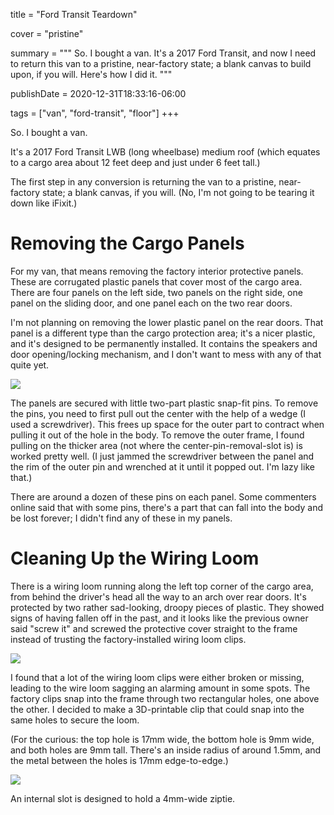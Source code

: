
title = "Ford Transit Teardown"

cover = "pristine"

summary = """
So. I bought a van.
It's a 2017 Ford Transit, and now I need to return this van to a pristine, near-factory state; a blank canvas to build upon, if you will.
Here's how I did it.
"""

publishDate = 2020-12-31T18:33:16-06:00

tags = ["van", "ford-transit", "floor"]
+++

So.
I bought a van.

It's a 2017 Ford Transit LWB (long wheelbase) medium roof (which equates to a cargo area about 12 feet deep and just under 6 feet tall.)

The first step in any conversion is returning the van to a pristine, near-factory state; a blank canvas, if you will.
(No, I'm not going to be tearing it down like iFixit.)

# Removing the Cargo Panels

For my van, that means removing the factory interior protective panels.
These are corrugated plastic panels that cover most of the cargo area.
There are four panels on the left side, two panels on the right side, one panel on the sliding door, and one panel each on the two rear doors.

I'm not planning on removing the lower plastic panel on the rear doors.
That panel is a different type than the cargo protection area; it's a nicer plastic, and it's designed to be permanently installed.
It contains the speakers and door opening/locking mechanism, and I don't want to mess with any of that quite yet.

<!-- TODO: port to new format. -->
![](before-one-panel-removed/before-one-panel-removed-listing.jpg)

The panels are secured with little two-part plastic snap-fit pins.
To remove the pins, you need to first pull out the center with the help of a wedge (I used a screwdriver).
This frees up space for the outer part to contract when pulling it out of the hole in the body.
To remove the outer frame, I found pulling on the thicker area (not where the center-pin-removal-slot is) is worked pretty well.
(I just jammed the screwdriver between the panel and the rim of the outer pin and wrenched at it until it popped out.
I'm lazy like that.)

There are around a dozen of these pins on each panel.
Some commenters online said that with some pins, there's a part that can fall into the body and be lost forever; I didn't find any of these in my panels.

# Cleaning Up the Wiring Loom

There is a wiring loom running along the left top corner of the cargo area, from behind the driver's head all the way to an arch over rear doors.
It's protected by two rather sad-looking, droopy pieces of plastic.
They showed signs of having fallen off in the past, and it looks like the previous owner said "screw it" and screwed the protective cover straight to the frame instead of trusting the factory-installed wiring loom clips.

![](wiring-loom-to-front/wiring-loom-to-front-listing.jpg)

I found that a lot of the wiring loom clips were either broken or missing, leading to the wire loom sagging an alarming amount in some spots.
The factory clips snap into the frame through two rectangular holes, one above the other.
I decided to make a 3D-printable clip that could snap into the same holes to secure the loom.

(For the curious: the top hole is 17mm wide, the bottom hole is 9mm wide, and both holes are 9mm tall. There's an inside radius of around 1.5mm, and the metal between the holes is 17mm edge-to-edge.)

![](wiring-loom-clip-detail/wiring-loom-clip-detail-listing.jpg)

An internal slot is designed to hold a 4mm-wide ziptie.

